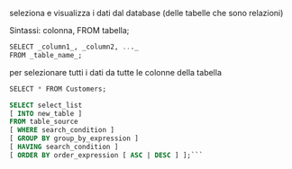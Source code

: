 
seleziona e visualizza i dati dal database (delle tabelle che sono relazioni)


Sintassi:
colonna, FROM tabella; 

```sql
SELECT _column1_, _column2, ..._  
FROM _table_name_;
```

per selezionare tutti i dati da tutte le colonne della tabella

```sql
SELECT * FROM Customers;
```

```sql 
SELECT select_list
[ INTO new_table ]
FROM table_source
[ WHERE search_condition ]
[ GROUP BY group_by_expression ]
[ HAVING search_condition ]
[ ORDER BY order_expression [ ASC | DESC ] ];```




